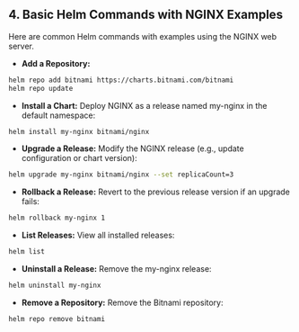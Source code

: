 ## 4. Basic Helm Commands with NGINX Examples
Here are common Helm commands with examples using the NGINX web server.

- **Add a Repository:**
```bash
helm repo add bitnami https://charts.bitnami.com/bitnami
helm repo update
```

- **Install a Chart:** Deploy NGINX as a release named my-nginx in the default namespace:
```bash
helm install my-nginx bitnami/nginx
```

- **Upgrade a Release:** Modify the NGINX release (e.g., update configuration or chart version):
```bash
helm upgrade my-nginx bitnami/nginx --set replicaCount=3
```

- **Rollback a Release:** Revert to the previous release version if an upgrade fails:
```bash
helm rollback my-nginx 1
```

- **List Releases:** View all installed releases:
```bash
helm list
```

- **Uninstall a Release:** Remove the my-nginx release:
```bash
helm uninstall my-nginx
```

- **Remove a Repository:** Remove the Bitnami repository:
```bash
helm repo remove bitnami
```
